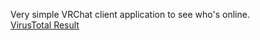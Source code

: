 Very simple VRChat client application to see who's online. <br>
[VirusTotal Result](https://www.virustotal.com/gui/file/deeb1a0278f8a96260014a3327d37b5b7366af0537a85c64b6467de6f83cd226?nocache=1)

